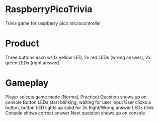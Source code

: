 # RaspberryPicoTrivia
Trivia game for raspberry pico microcontroller


# Product
Three buttons each w/ 1x yellow LED, 2x red LEDs (wrong answer), 2x green LEDs (right answer)

# Gameplay
Player selects game mode (Normal, Practice)
Question shows up on console
Button LEDs start blinking, waiting for user input
User clicks a button, button LED lights up solid for 2s
Right/Wrong answer LEDs blink
Console shows correct answer
Next question shows up on console

